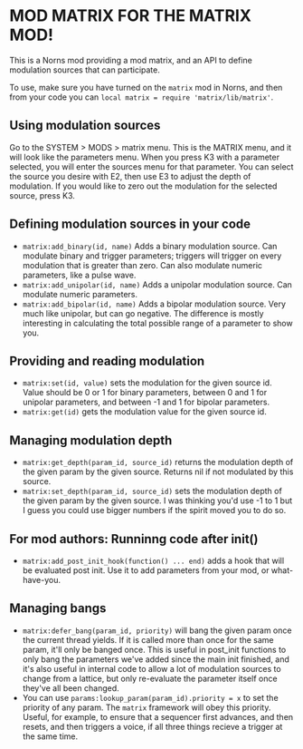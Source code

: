 # MOD MATRIX FOR THE MATRIX MOD!

This is a Norns mod providing a mod matrix, and an API to define modulation sources that can participate.

To use, make sure you have turned on the `matrix` mod in Norns, and then from your code you can `local matrix = require 'matrix/lib/matrix'`.

## Using modulation sources

Go to the SYSTEM > MODS > matrix menu. This is the MATRIX menu, and it will look like the parameters menu. When you press K3 with a parameter selected, you will enter the sources menu for that parameter. You can select the source you desire with E2, then use E3 to adjust the depth of modulation. If you would like to zero out the modulation for the selected source, press K3.

## Defining modulation sources in your code

* `matrix:add_binary(id, name)` Adds a binary modulation source. Can modulate binary and trigger parameters; triggers will trigger on every modulation that is greater than zero. Can also modulate numeric parameters, like a pulse wave.
* `matrix:add_unipolar(id, name)` Adds a unipolar modulation source. Can modulate numeric parameters.
* `matrix:add_bipolar(id, name)` Adds a bipolar modulation source. Very much like unipolar, but can go negative. The difference is mostly interesting in calculating the total possible range of a parameter to show you.

## Providing and reading modulation

* `matrix:set(id, value)` sets the modulation for the given source id. Value should be 0 or 1 for binary parameters, between 0 and 1 for unipolar parameters, and between -1 and 1 for bipolar parameters.
* `matrix:get(id)` gets the modulation value for the given source id.

## Managing modulation depth

* `matrix:get_depth(param_id, source_id)` returns the modulation depth of the given param by the given source. Returns nil if not modulated by this source.
* `matrix:set_depth(param_id, source_id)` sets the modulation depth of the given param by the given source. I was thinking you'd use -1 to 1 but I guess you could use bigger numbers if the spirit moved you to do so.

## For mod authors: Runninng code after init()

* `matrix:add_post_init_hook(function() ... end)` adds a hook that will be evaluated post init. Use it to add parameters from your mod, or what-have-you.

## Managing bangs

* `matrix:defer_bang(param_id, priority)` will bang the given param once the current thread yields. If it is called more than once for the same param, it'll only be banged once. This is useful in post_init functions to only bang the parameters we've added since the main init finished, and it's also useful in internal code to allow a lot of modulation sources to change from a lattice, but only re-evaluate the parameter itself once they've all been changed.
* You can use `params:lookup_param(param_id).priority = x` to set the priority of any param. The `matrix` framework will obey this priority. Useful, for example, to ensure that a sequencer first advances, and then resets, and then triggers a voice, if all three things recieve a trigger at the same time. 
